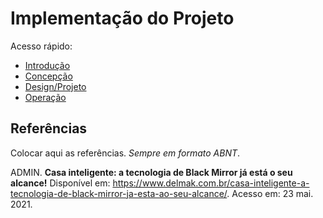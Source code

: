 # Implementação do Projeto

Acesso rápido:
  - [Introdução](./README.md)
  - [Concepção](./conceive.md)
  - [Design/Projeto](./design.md)
  - [Operação](./operate.md)




## Referências

Colocar aqui as referências. _Sempre em formato ABNT_.

ADMIN. **Casa inteligente: a tecnologia de Black Mirror já está o seu alcance!** Disponível em: <https://www.delmak.com.br/casa-inteligente-a-tecnologia-de-black-mirror-ja-esta-ao-seu-alcance/>. Acesso em: 23 mai. 2021.
